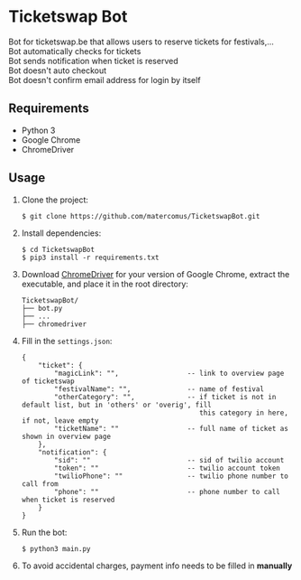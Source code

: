 # Ticketswap Bot
Bot for ticketswap.be that allows users to reserve tickets for festivals,...  
Bot automatically checks for tickets  
Bot sends notification when ticket is reserved  
Bot doesn't auto checkout  
Bot doesn't confirm email address for login by itself

## Requirements
- Python 3
- Google Chrome
- ChromeDriver

## Usage
1. Clone the project:
   ```
   $ git clone https://github.com/matercomus/TicketswapBot.git
   ```

2. Install dependencies:
    ```
    $ cd TicketswapBot
    $ pip3 install -r requirements.txt   
    ```

3. Download [ChromeDriver](https://chromedriver.chromium.org/downloads) for your version of Google Chrome, extract the executable, and place it in the root directory:

    ```
    TicketswapBot/
    ├── bot.py
    ├── ...
    ├── chromedriver
    ```

4. Fill in the `settings.json`:

    ```  
    {
        "ticket": {
            "magicLink": "",                 -- link to overview page of ticketswap
            "festivalName": "",              -- name of festival
            "otherCategory": "",             -- if ticket is not in default list, but in 'others' or 'overig', fill 
                                                this category in here, if not, leave empty
            "ticketName": ""                 -- full name of ticket as shown in overview page
        },
        "notification": {
            "sid": ""                        -- sid of twilio account
            "token": ""                      -- twilio account token
            "twilioPhone": ""                -- twilio phone number to call from
            "phone": ""                      -- phone number to call when ticket is reserved
        }
    }
    ```

5. Run the bot:
   ```
   $ python3 main.py
   ```
6. To avoid accidental charges, payment info needs to be filled in **manually**
